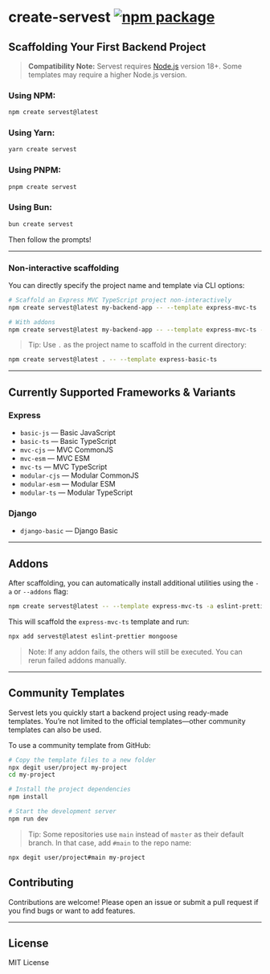 # create-servest <a href="https://npmjs.com/package/create-servest"><img src="https://img.shields.io/npm/v/create-servest" alt="npm package"></a>

## Scaffolding Your First Backend Project

> **Compatibility Note:**
> Servest requires [Node.js](https://nodejs.org/en/) version 18+. Some templates may require a higher Node.js version.

### Using NPM:

```bash
npm create servest@latest
```

### Using Yarn:

```bash
yarn create servest
```

### Using PNPM:

```bash
pnpm create servest
```

### Using Bun:

```bash
bun create servest
```

Then follow the prompts!

---

### Non-interactive scaffolding

You can directly specify the project name and template via CLI options:

```bash
# Scaffold an Express MVC TypeScript project non-interactively
npm create servest@latest my-backend-app -- --template express-mvc-ts

# With addons
npm create servest@latest my-backend-app -- --template express-mvc-ts -a eslint-prettier mongoose
```

> Tip: Use `.` as the project name to scaffold in the current directory:

```bash
npm create servest@latest . -- --template express-basic-ts
```

---

## Currently Supported Frameworks & Variants

### Express

- `basic-js` — Basic JavaScript
- `basic-ts` — Basic TypeScript
- `mvc-cjs` — MVC CommonJS
- `mvc-esm` — MVC ESM
- `mvc-ts` — MVC TypeScript
- `modular-cjs` — Modular CommonJS
- `modular-esm` — Modular ESM
- `modular-ts` — Modular TypeScript

### Django

- `django-basic` — Django Basic

---

## Addons

After scaffolding, you can automatically install additional utilities using the `-a` or `--addons` flag:

```bash
npm create servest@latest -- --template express-mvc-ts -a eslint-prettier mongoose
```

This will scaffold the `express-mvc-ts` template and run:

```bash
npx add servest@latest eslint-prettier mongoose
```

> Note: If any addon fails, the others will still be executed. You can rerun failed addons manually.

---

## Community Templates

Servest lets you quickly start a backend project using ready-made templates. You’re not limited to the official templates—other community templates can also be used.

To use a community template from GitHub:

```bash
# Copy the template files to a new folder
npx degit user/project my-project
cd my-project

# Install the project dependencies
npm install

# Start the development server
npm run dev
```

> Tip: Some repositories use `main` instead of `master` as their default branch. In that case, add `#main` to the repo name:

```bash
npx degit user/project#main my-project
```

## Contributing

Contributions are welcome! Please open an issue or submit a pull request if you find bugs or want to add features.

---

## License

MIT License
